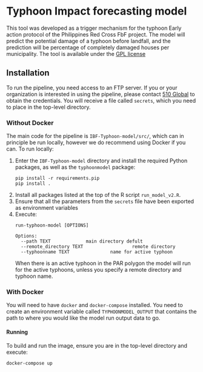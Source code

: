 # Typhoon Impact forecasting model

This tool was developed as a trigger mechanism for the typhoon Early action protocol of the Philippines Red Cross 
FbF project. The model will predict the potential damage of a typhoon before landfall, and the prediction will be 
percentage of completely damaged houses per municipality.
The tool is available under the 
[GPL license](https://github.com/rodekruis/Typhoon-Impact-based-forecasting-model/blob/master/LICENSE)

## Installation

To run the pipeline, you need access to an FTP server. 
If you or your organization is interested in using the pipeline, 
please contact [510 Global](https://www.510.global/contact-us/)
to obtain the credentials.  You will receive a file called `secrets`, which you need to place in 
the top-level directory.

### Without Docker

The main code for the pipeline is `IBF-Typhoon-model/src/`, which can in principle be run locally,
however we do recommend using Docker if you can.
To run locally:

1. Enter the `IBF-Typhoon-model` directory and install the required Python packages, as
    well as the `typhoonmodel` package:
    ```
    pip install -r requirements.pip
    pip install .
    ```
2. Install all packages listed at the top of the R script `run_model_v2.R`.
3. Ensure that all the parameters from the `secrets` file have been exported as environment variables
4. Execute:
    ```
    run-typhoon-model [OPTIONS]

    Options:
      --path TEXT             main directory defult 
      --remote_directory TEXT                  remote directory 
      --typhoonname TEXT               name for active typhoon
    ```
    When there is an active typhoon in the PAR polygon the model will run for the active typhoons,
    unless you specify a remote directory and typhoon name. 

### With Docker

You will need to have `docker` and `docker-compose` installed.
You need to create an environment variable called `TYPHOONMODEL_OUTPUT` that contains
the path to where you would like the model run output data to go.

#### Running 

To build and run the image, ensure you are in the top-level directory and execute:
```
docker-compose up
```
